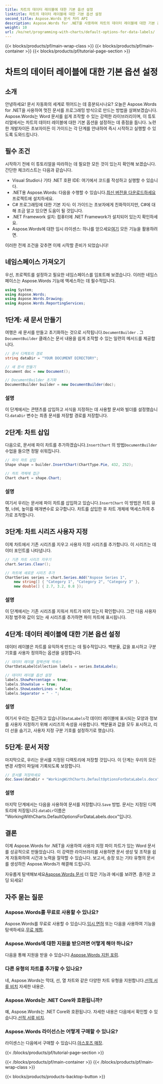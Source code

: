 ```yaml
---
title: 차트의 데이터 레이블에 대한 기본 옵션 설정
linktitle: 차트의 데이터 레이블에 대한 기본 옵션 설정
second_title: Aspose.Words 문서 처리 API
description: Aspose.Words for .NET을 사용하여 차트의 데이터 레이블에 대한 기본 옵션을 설정하는 방법을 알아보세요. 단계별 가이드를 따라 손쉽게 차트를 만들고 사용자 지정하세요.
weight: 10
url: /ko/net/programming-with-charts/default-options-for-data-labels/
---
```


{{< blocks/products/pf/main-wrap-class >}}
{{< blocks/products/pf/main-container >}}
{{< blocks/products/pf/tutorial-page-section >}}

# 차트의 데이터 레이블에 대한 기본 옵션 설정

## 소개

안녕하세요! 문서 자동화의 세계로 뛰어드는 데 흥분되시나요? 오늘은 Aspose.Words for .NET을 사용하여 멋진 문서를 프로그래밍 방식으로 만드는 방법을 살펴보겠습니다. Aspose.Words는 Word 문서를 쉽게 조작할 수 있는 강력한 라이브러리이며, 이 튜토리얼에서는 차트의 데이터 레이블에 대한 기본 옵션을 설정하는 데 중점을 둡니다. 노련한 개발자이든 초보자이든 이 가이드는 각 단계를 안내하여 즉시 시작하고 실행할 수 있도록 도와드립니다.

## 필수 조건

시작하기 전에 이 튜토리얼을 따라하는 데 필요한 모든 것이 있는지 확인해 보겠습니다. 간단한 체크리스트는 다음과 같습니다.

- Visual Studio나 기타 .NET 호환 IDE: 여기에서 코드를 작성하고 실행할 수 있습니다.
-  .NET용 Aspose.Words: 다음을 수행할 수 있습니다.[최신 버전을 다운로드하세요](https://releases.aspose.com/words/net/) 프로젝트에 설치하세요.
- C# 프로그래밍에 대한 기본 지식: 이 가이드는 초보자에게 친화적이지만, C#에 대해 조금 알고 있으면 도움이 될 것입니다.
- .NET Framework 설치: 컴퓨터에 .NET Framework가 설치되어 있는지 확인하세요.
-  Aspose.Words에 대한 임시 라이센스: 하나를 얻으세요[여기](https://purchase.aspose.com/temporary-license/) 모든 기능을 활용하려면.

이러한 전제 조건을 갖추면 이제 시작할 준비가 되었습니다!

## 네임스페이스 가져오기

우선, 프로젝트를 설정하고 필요한 네임스페이스를 임포트해 보겠습니다. 이러한 네임스페이스는 Aspose.Words 기능에 액세스하는 데 필수적입니다.

```csharp
using System;
using Aspose.Words;
using Aspose.Words.Drawing;
using Aspose.Words.ReportingServices;
```

## 1단계: 새 문서 만들기


 여행은 새 문서를 만들고 초기화하는 것으로 시작됩니다.`DocumentBuilder` . 그`DocumentBuilder` 클래스는 문서 내용을 쉽게 조작할 수 있는 일련의 메서드를 제공합니다.

```csharp
// 문서 디렉토리 경로
string dataDir = "YOUR DOCUMENT DIRECTORY";

// 새 문서 만들기
Document doc = new Document();

// DocumentBuilder 초기화
DocumentBuilder builder = new DocumentBuilder(doc);
```

### 설명

 이 단계에서는 콘텐츠를 삽입하고 서식을 지정하는 데 사용할 문서와 빌더를 설정했습니다.`dataDir` 변수는 최종 문서를 저장할 경로를 저장합니다.

## 2단계: 차트 삽입

 다음으로, 문서에 파이 차트를 추가하겠습니다.`InsertChart` 의 방법`DocumentBuilder` 수업을 들으면 정말 쉬워집니다.

```csharp
// 파이 차트 삽입
Shape shape = builder.InsertChart(ChartType.Pie, 432, 252);

// 차트 객체에 접근
Chart chart = shape.Chart;
```

### 설명

여기서 우리는 문서에 파이 차트를 삽입하고 있습니다.`InsertChart` 이 방법은 차트 유형, 너비, 높이를 매개변수로 요구합니다. 차트를 삽입한 후 차트 개체에 액세스하여 추가로 조작합니다.

## 3단계: 차트 시리즈 사용자 지정

이제 차트에서 기존 시리즈를 지우고 사용자 지정 시리즈를 추가합니다. 이 시리즈는 데이터 포인트를 나타냅니다.

```csharp
// 기존 차트 시리즈 지우기
chart.Series.Clear();

// 차트에 새로운 시리즈 추가
ChartSeries series = chart.Series.Add("Aspose Series 1",
    new string[] { "Category 1", "Category 2", "Category 3" },
    new double[] { 2.7, 3.2, 0.8 });
```

### 설명

이 단계에서는 기존 시리즈를 지워서 차트가 비어 있는지 확인합니다. 그런 다음 사용자 지정 범주와 값이 있는 새 시리즈를 추가하면 파이 차트에 표시됩니다.

## 4단계: 데이터 레이블에 대한 기본 옵션 설정

데이터 레이블은 차트를 유익하게 만드는 데 필수적입니다. 백분율, 값을 표시하고 구분 기호를 사용자 정의하는 옵션을 설정합니다.

```csharp
// 데이터 레이블 컬렉션에 액세스
ChartDataLabelCollection labels = series.DataLabels;

// 데이터 레이블 옵션 설정
labels.ShowPercentage = true;
labels.ShowValue = true;
labels.ShowLeaderLines = false;
labels.Separator = " - ";
```

### 설명

 여기서 우리는 접근하고 있습니다`DataLabels`각 데이터 레이블에 표시되는 모양과 정보를 사용자 지정하기 위해 시리즈의 속성을 사용합니다. 백분율과 값을 모두 표시하고, 리더 선을 숨기고, 사용자 지정 구분 기호를 설정하기로 했습니다.

## 5단계: 문서 저장

마지막으로, 우리는 문서를 지정된 디렉토리에 저장할 것입니다. 이 단계는 우리의 모든 변경 사항이 파일에 기록되도록 보장합니다.

```csharp
// 문서를 저장하세요
doc.Save(dataDir + "WorkingWithCharts.DefaultOptionsForDataLabels.docx");
```

### 설명

 마지막 단계에서는 다음을 사용하여 문서를 저장합니다.`Save` 방법. 문서는 지정된 디렉토리에 저장됩니다.`dataDir`이름은 "WorkingWithCharts.DefaultOptionsForDataLabels.docx"입니다.

## 결론

이제 Aspose.Words for .NET을 사용하여 사용자 지정 파이 차트가 있는 Word 문서를 성공적으로 만들었습니다. 이 강력한 라이브러리를 사용하면 문서 생성 및 조작을 쉽게 자동화하여 시간과 노력을 절약할 수 있습니다. 보고서, 송장 또는 기타 유형의 문서를 생성하든 Aspose.Words가 해결해 드립니다.

 자유롭게 탐색해보세요[Aspose.Words 문서](https://reference.aspose.com/words/net/) 더 많은 기능과 예시를 보려면. 즐거운 코딩 되세요!

## 자주 묻는 질문

### Aspose.Words를 무료로 사용할 수 있나요?
Aspose.Words를 무료로 사용할 수 있습니다.[임시 면허](https://purchase.aspose.com/temporary-license/) 또는 다음을 사용하여 기능을 탐색하세요.[무료 체험](https://releases.aspose.com/).

### Aspose.Words에 대한 지원을 받으려면 어떻게 해야 하나요?
 다음을 통해 지원을 받을 수 있습니다.[Aspose.Words 지원 포럼](https://forum.aspose.com/c/words/8).

### 다른 유형의 차트를 추가할 수 있나요?
 네, Aspose.Words는 막대, 선, 열 차트와 같은 다양한 차트 유형을 지원합니다.[선적 서류 비치](https://reference.aspose.com/words/net/) 자세한 내용은.

### Aspose.Words는 .NET Core와 호환됩니까?
 예, Aspose.Words는 .NET Core와 호환됩니다. 자세한 내용은 다음에서 확인할 수 있습니다.[선적 서류 비치](https://reference.aspose.com/words/net/).

### Aspose.Words 라이선스는 어떻게 구매할 수 있나요?
 라이센스는 다음에서 구매할 수 있습니다.[아스포즈 매장](https://purchase.aspose.com/buy).


{{< /blocks/products/pf/tutorial-page-section >}}

{{< /blocks/products/pf/main-container >}}
{{< /blocks/products/pf/main-wrap-class >}}

{{< blocks/products/products-backtop-button >}}
